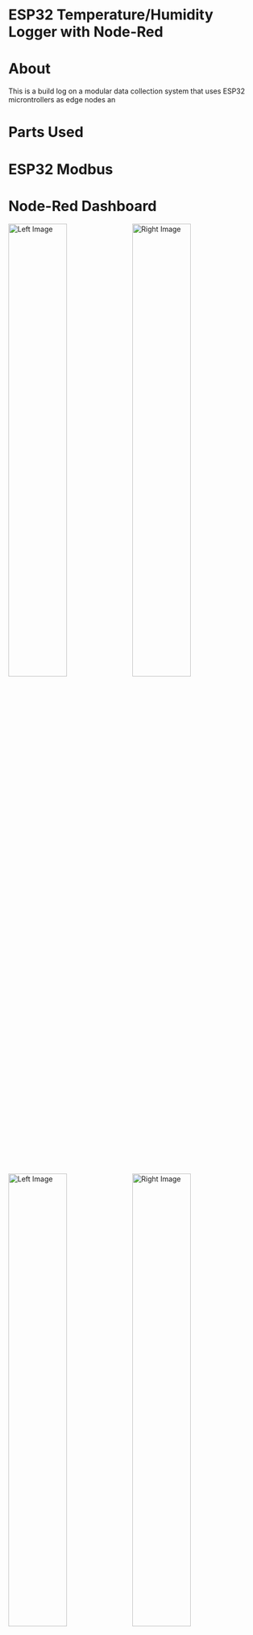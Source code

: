# ESP32 Temperature/Humidity Logger with Node-Red

# About
This is a build log on a modular data collection system that uses ESP32 microntrollers as edge nodes an

# Parts Used

# ESP32 Modbus 

# Node-Red Dashboard


<p align="left">
  <img src="https://github.com/user-attachments/assets/38f856f1-0acc-4f9c-884f-ccc60b1b1b46" width="48%" height="48%" alt="Left Image">
  <img src="https://github.com/user-attachments/assets/499861c5-1ba8-40b0-86c7-1095d82e36dc" width="48%" height="48%" alt="Right Image">
</p> 

<p align="left">
  <img src="https://github.com/user-attachments/assets/4485846a-588f-4d40-98dd-fdcd6f0a2adf" width="48%" height="48%" alt="Left Image">
  <img src="https://github.com/user-attachments/assets/21b57cbe-8981-4cd2-ba70-b535a1478d03" width="48%" height="48%" alt="Right Image">
</p>


# Closing
